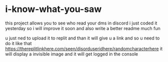 # i-know-what-you-saw
this project allows you to see who read your dms in discord
i just coded it yesterday so i will improve it soon and also write a better readme much fun

u just ned to upload it to replit and than it will give u a link and so u need to do it like that 
https://thereplitlinkhere.com/seen/disorduseridhere/randomcharacterhere
it will display a invisible image and it will get logged in the console
